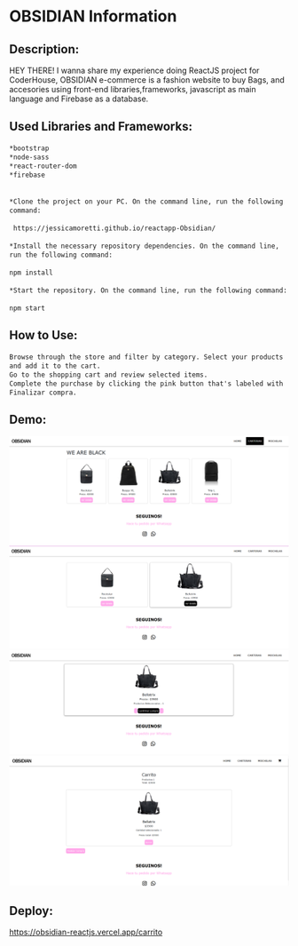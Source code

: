 # OBSIDIAN Information

## Description:

HEY THERE!
I wanna share my experience doing ReactJS project for CoderHouse, OBSIDIAN e-commerce is a fashion website to buy Bags, and accesories using front-end libraries,frameworks, javascript as main language and Firebase as a database.

## Used Libraries and Frameworks:

    *bootstrap
    *node-sass
    *react-router-dom
    *firebase


    *Clone the project on your PC. On the command line, run the following command:

     https://jessicamoretti.github.io/reactapp-Obsidian/

    *Install the necessary repository dependencies. On the command line, run the following command:

    npm install

    *Start the repository. On the command line, run the following command:

    npm start

## How to Use:

    Browse through the store and filter by category. Select your products and add it to the cart.
    Go to the shopping cart and review selected items.
    Complete the purchase by clicking the pink button that's labeled with Finalizar compra.
## Demo:
![step1](https://github.com/JessicaMoretti/reactapp-Obsidian/blob/main/src/images/demo1.png)
![step2](https://github.com/JessicaMoretti/reactapp-Obsidian/blob/main/src/images/demo2.png)
![step2](https://github.com/JessicaMoretti/reactapp-Obsidian/blob/main/src/images/demo3.png)
![step4](https://github.com/JessicaMoretti/reactapp-Obsidian/blob/main/src/images/demo4.png)

## Deploy:
https://obsidian-reactjs.vercel.app/carrito
